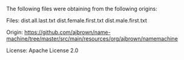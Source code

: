 The following files were obtaining from the following origins:

Files:
dist.all.last.txt
dist.female.first.txt
dist.male.first.txt

Origin:
https://github.com/ajbrown/name-machine/tree/master/src/main/resources/org/ajbrown/namemachine

License:
Apache License 2.0
